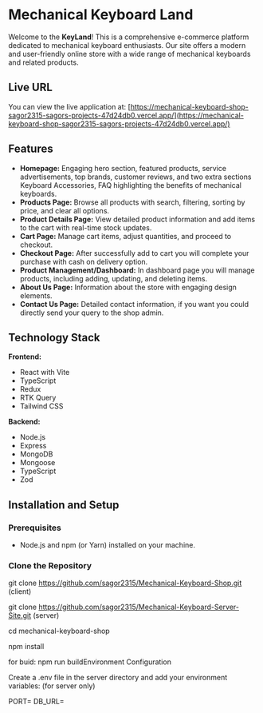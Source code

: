 # Mechanical Keyboard Land

Welcome to the **KeyLand**! This is a comprehensive e-commerce platform dedicated to mechanical keyboard enthusiasts. Our site offers a modern and user-friendly online store with a wide range of mechanical keyboards and related products.

## Live URL

You can view the live application at: [https://mechanical-keyboard-shop-sagor2315-sagors-projects-47d24db0.vercel.app/](https://mechanical-keyboard-shop-sagor2315-sagors-projects-47d24db0.vercel.app/)

## Features

- **Homepage:** Engaging hero section, featured products, service advertisements, top brands, customer reviews, and two extra sections Keyboard Accessories, FAQ highlighting the benefits of mechanical keyboards.
- **Products Page:** Browse all products with search, filtering, sorting by price, and clear all options.
- **Product Details Page:** View detailed product information and add items to the cart with real-time stock updates.
- **Cart Page:** Manage cart items, adjust quantities, and proceed to checkout.
- **Checkout Page:** After successfully add to cart you will complete your purchase with cash on delivery option.
- **Product Management/Dashboard:** In dashboard page you will manage products, including adding, updating, and deleting items.
- **About Us Page:** Information about the store with engaging design elements.
- **Contact Us Page:** Detailed contact information, if you want you could directly send your query to the shop admin.

## Technology Stack

**Frontend:**

- React with Vite
- TypeScript
- Redux
- RTK Query
- Tailwind CSS

**Backend:**

- Node.js
- Express
- MongoDB
- Mongoose
- TypeScript
- Zod

## Installation and Setup

### Prerequisites

- Node.js and npm (or Yarn) installed on your machine.

### Clone the Repository

git clone https://github.com/sagor2315/Mechanical-Keyboard-Shop.git (client)

git clone https://github.com/sagor2315/Mechanical-Keyboard-Server-Site.git (server)

cd mechanical-keyboard-shop

npm install

for buid: npm run buildEnvironment Configuration

Create a .env file in the server directory and add your environment variables: (for server only)

PORT=
DB_URL=
